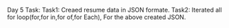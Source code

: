 Day 5 Task:
Task1:
Creaed resume data in JSON formate.
Task2:
Iterated all for loop(for,for in,for of,for Each), For the above created JSON.
